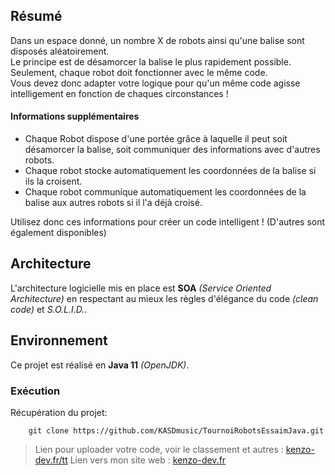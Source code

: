 ## Résumé

Dans un espace donné, un nombre X de robots ainsi qu'une balise sont disposés aléatoirement.  
Le principe est de désamorcer la balise le plus rapidement possible.  
Seulement, chaque robot doit fonctionner avec le même code.  
Vous devez donc adapter votre logique pour qu'un même code agisse intelligement en fonction de chaques circonstances !  

#### Informations supplémentaires

* Chaque Robot dispose d'une portée grâce à laquelle il peut soit désamorcer la balise, soit communiquer des informations avec d'autres robots.
* Chaque robot stocke automatiquement les coordonnées de la balise si ils la croisent.
* Chaque robot communique automatiquement les coordonnées de la balise aux autres robots si il l'a déjà croisé.

Utilisez donc ces informations pour créer un code intelligent ! (D'autres sont également disponibles)


## Architecture

L'architecture logicielle mis en place est **SOA** *(Service Oriented Architecture)* en respectant au mieux les règles d'élégance du code *(clean code)* et *S.O.L.I.D.*.

## Environnement

Ce projet est réalisé en **Java 11** *(OpenJDK)*.

### Exécution

Récupération du projet:
~~~
    git clone https://github.com/KASDmusic/TournoiRobotsEssaimJava.git
~~~

> Lien pour uploader votre code, voir le classement et autres : [kenzo-dev.fr/tt](http://kenzo-dev.fr)
> Lien vers mon site web : [kenzo-dev.fr](http://kenzo-dev.fr)
